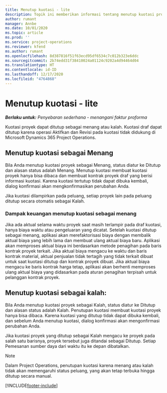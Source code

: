 ```yaml
---
title: Menutup kuotasi - lite
description: Topik ini memberikan informasi tentang menutup kuotasi proyek di Project Operations.
author: rumant
manager: Annbe
ms.date: 10/01/2020
ms.topic: article
ms.prod: ''
ms.service: project-operations
ms.reviewer: kfend
ms.author: rumant
ms.openlocfilehash: 8d387816f51f63ecd95df6534c7c012b323e6ddc
ms.sourcegitcommit: 2b74edd31f38410024a01124c9202a4d94464d04
ms.translationtype: HT
ms.contentlocale: id-ID
ms.lasthandoff: 12/17/2020
ms.locfileid: "4764868"
---
```

# <a name="close-a-quote---lite"></a>Menutup kuotasi - lite

_**Berlaku untuk:** Penyebaran sederhana - menangani faktur proforma_

Kuotasi proyek dapat ditutup sebagai menang atau kalah. Kuotasi draf dapat ditutup karena operasi Aktifkan dan Revisi pada kuotasi tidak didukung di Microsoft Dynamics 365 Project Operations.

## <a name="close-a-quote-as-won"></a>Menutup kuotasi sebagai Menang

Bila Anda menutup kuotasi proyek sebagai Menang, status diatur ke Ditutup dan alasan status adalah Menang. Menutup kuotasi membuat kuotasi proyek hanya bisa dibaca dan membuat kontrak proyek draf yang berisi informasi kuotasi. Karena kuotasi tertutup tidak dapat dibuka kembali, dialog konfirmasi akan mengkonfirmasikan perubahan Anda.

Jika kuotasi dilampirkan pada peluang, setiap proyek lain pada peluang ditutup secara otomatis sebagai Kalah.

### <a name="financial-impact-of-closing-a-quote-as-won"></a>Dampak keuangan menutup kuotasi sebagai menang

Jika ada aktual selama waktu proyek saat masih terlampir pada draf kuotasi, hanya biaya waktu atau pengeluaran yang dicatat. Setelah kuotasi ditutup sebagai menang, aplikasi akan merefaktorisasi biaya dengan membalik aktual biaya yang lebih lama dan membuat ulang aktual biaya baru. Aplikasi akan memproses aktual biaya ini berdasarkan metode penagihan pada baris kontrak proyek terkait. Jika aktual biaya mengacu ke waktu dan baris kontrak material, aktual penjualan tidak tertagih yang tidak terkait dibuat untuk saat kuotasi ditutup dan kontrak proyek dibuat. Jika aktual biaya mengacu ke baris kontrak harga tetap, aplikasi akan berhenti memproses ulang aktual biaya yang didasarkan pada aturan penagihan terpisah untuk pelanggan kontrak proyek.

## <a name="closing-a-quote-as-lost"></a>Menutup kuotasi sebagai kalah:

Bila Anda menutup kuotasi proyek sebagai Kalah, status diatur ke Ditutup dan alasan status adalah Kalah. Penutupan kuotasi membuat kuotasi proyek hanya bisa dibaca. Karena kuotasi yang ditutup tidak dapat dibuka kembali, dan sebelum Anda menutup kuotasi, dialog konfirmasi akan mengonfirmasi perubahan Anda.

Jika kuotasi proyek yang ditutup sebagai Kalah mengacu ke proyek pada salah satu barisnya, proyek tersebut juga ditandai sebagai Ditutup. Setiap Pemesanan sumber daya dari waktu itu ke depan dibatalkan.

> [!NOTE]
> Dalam Project Operations, penutupan kuotasi karena menang atau kalah tidak akan memengaruhi status peluang, yang akan tetap terbuka hingga ditutup secara manual.


[!INCLUDE[footer-include](../../includes/footer-banner.md)]